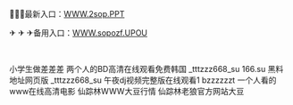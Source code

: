 <p>
	🧳🧳🧳最新入口：<a href="http://www.baidu.com/link?url=6MA2SWnO3Raqke39an_0PUxosM6ZrUGzi1BN9tNnlPW&wd">WWW.2sop.PPT</a> 
	<p>
		✈
✈
✈备用入口：<a href="http://www.baidu.com/link?url=6MA2SWnO3Raqke39an_0PUxosM6ZrUGzi1BN9tNnlPW&wd">WWW.sopozf.UPOU</a> 
	</p>
	<p>
		<br />
	</p>
	<p>
		小学生做差差差
两个人的BD高清在线观看免费韩国
_tttzzz668_su
166.su 黑料地址网页版
_tttzzz668_su
午夜dj视频完整版在线观看1
bzzzzzzt
一个人看的www在线高清电影
仙踪林WWW大豆行情
仙踪林老狼官方网站大豆
	</p>
